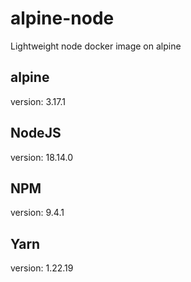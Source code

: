 # alpine-node
Lightweight node docker image on alpine

## alpine
version: 3.17.1

## NodeJS
version: 18.14.0

## NPM
version: 9.4.1

## Yarn
version: 1.22.19
